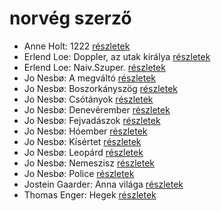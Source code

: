 # norvég szerző

- Anne Holt: 1222 [részletek](_details/%7Bopf.creator%7D.md#id_958)
- Erlend Loe: Doppler, az utak királya [részletek](_details/%7Bopf.creator%7D.md#id_531)
- Erlend Loe: Naiv.Szuper. [részletek](_details/%7Bopf.creator%7D.md#id_532)
- Jo Nesbø: A megváltó [részletek](_details/%7Bopf.creator%7D.md#id_592)
- Jo Nesbø: Boszorkányszög [részletek](_details/%7Bopf.creator%7D.md#id_412)
- Jo Nesbø: Csótányok [részletek](_details/%7Bopf.creator%7D.md#id_577)
- Jo Nesbø: Denevérember [részletek](_details/%7Bopf.creator%7D.md#id_581)
- Jo Nesbø: Fejvadászok [részletek](_details/%7Bopf.creator%7D.md#id_411)
- Jo Nesbø: Hóember [részletek](_details/%7Bopf.creator%7D.md#id_582)
- Jo Nesbø: Kísértet [részletek](_details/%7Bopf.creator%7D.md#id_591)
- Jo Nesbø: Leopárd [részletek](_details/%7Bopf.creator%7D.md#id_580)
- Jo Nesbø: Nemeszisz [részletek](_details/%7Bopf.creator%7D.md#id_410)
- Jo Nesbø: Police [részletek](_details/%7Bopf.creator%7D.md#id_578)
- Jostein Gaarder: Anna világa [részletek](_details/%7Bopf.creator%7D.md#id_1411)
- Thomas Enger: Hegek [részletek](_details/%7Bopf.creator%7D.md#id_617)